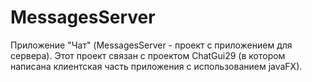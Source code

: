 # MessagesServer
Приложение "Чат" (MessagesServer - проект с приложением для сервера). Этот проект связан с проектом ChatGui29 (в котором написана клиентская часть приложения с использованием javaFX).
